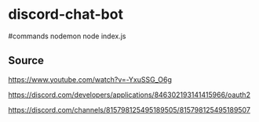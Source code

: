 # discord-chat-bot

#commands
nodemon
node index.js

Source
------

https://www.youtube.com/watch?v=-YxuSSG_O6g

https://discord.com/developers/applications/846302193141415966/oauth2
    
https://discord.com/channels/815798125495189505/815798125495189507